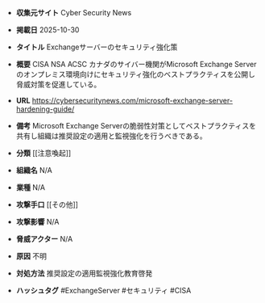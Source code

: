 - **収集元サイト**
Cyber Security News

- **掲載日**
2025-10-30

- **タイトル**
Exchangeサーバーのセキュリティ強化策

- **概要**
CISA NSA ACSC カナダのサイバー機関がMicrosoft Exchange Serverのオンプレミス環境向けにセキュリティ強化のベストプラクティスを公開し脅威対策を促進している。

- **URL**
https://cybersecuritynews.com/microsoft-exchange-server-hardening-guide/

- **備考**
Microsoft Exchange Serverの脆弱性対策としてベストプラクティスを共有し組織は推奨設定の適用と監視強化を行うべきである。

- **分類**
[[注意喚起]]

- **組織名**
N/A

- **業種**
N/A

- **攻撃手口**
[[その他]]

- **攻撃影響**
N/A

- **脅威アクター**
N/A

- **原因**
不明

- **対処方法**
推奨設定の適用監視強化教育啓発

- **ハッシュタグ**
#ExchangeServer #セキュリティ #CISA
